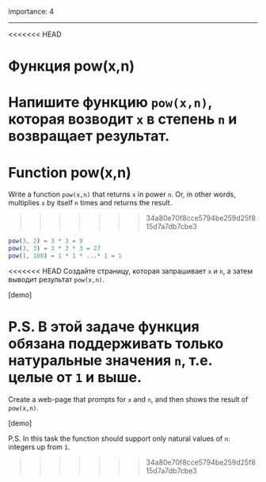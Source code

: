 importance: 4

---

<<<<<<< HEAD
# Функция pow(x,n)

Напишите функцию `pow(x,n)`, которая возводит `x` в степень `n` и возвращает результат.
=======
# Function pow(x,n)

Write a function `pow(x,n)` that returns `x` in power `n`. Or, in other words, multiplies `x` by itself `n` times and returns the result.
>>>>>>> 34a80e70f8cce5794be259d25f815d7a7db7cbe3

```js
pow(3, 2) = 3 * 3 = 9
pow(3, 3) = 3 * 3 * 3 = 27
pow(1, 100) = 1 * 1 * ...* 1 = 1
```

<<<<<<< HEAD
Создайте страницу, которая запрашивает `x` и `n`, а затем выводит результат `pow(x,n)`.

[demo]

P.S. В этой задаче функция обязана поддерживать только натуральные значения `n`, т.е. целые от `1` и выше.
=======
Create a web-page that prompts for `x` and `n`, and then shows the result of `pow(x,n)`.

[demo]

P.S. In this task the function should support only natural values of `n`: integers up from `1`.
>>>>>>> 34a80e70f8cce5794be259d25f815d7a7db7cbe3
